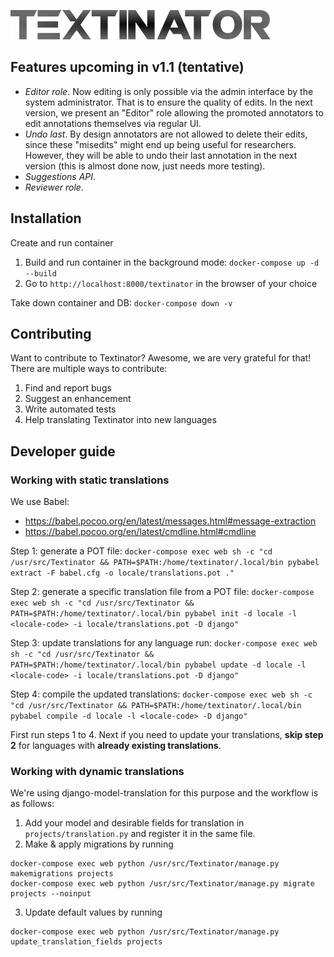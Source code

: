 ![Textinator logo](https://github.com/dkalpakchi/Textinator/raw/master/docs/source/logo.png "Textinator")

## Features upcoming in v1.1 (tentative)
- _Editor role_. Now editing is only possible via the admin interface by the system administrator. That is to ensure the quality of edits. In the next version, we present an "Editor" role allowing the promoted annotators to edit annotations themselves via regular UI.
- _Undo last_. By design annotators are not allowed to delete their edits, since these "misedits" might end up being useful for researchers. However, they will be able to undo their last annotation in the next version (this is almost done now, just needs more testing).
- _Suggestions API_.
- _Reviewer role_.


## Installation
Create and run container
1. Build and run container in the background mode: `docker-compose up -d --build`
2. Go to `http://localhost:8000/textinator` in the browser of your choice

Take down container and DB:
`docker-compose down -v`


## Contributing
Want to contribute to Textinator? Awesome, we are very grateful for that! There are multiple ways to contribute:

1. Find and report bugs
2. Suggest an enhancement
3. Write automated tests
4. Help translating Textinator into new languages


## Developer guide

### Working with static translations
We use Babel:
- https://babel.pocoo.org/en/latest/messages.html#message-extraction
- https://babel.pocoo.org/en/latest/cmdline.html#cmdline

Step 1: generate a POT file:
`docker-compose exec web sh -c "cd /usr/src/Textinator && PATH=$PATH:/home/textinator/.local/bin pybabel extract -F babel.cfg -o locale/translations.pot ."`

Step 2: generate a specific translation file from a POT file:
`docker-compose exec web sh -c "cd /usr/src/Textinator && PATH=$PATH:/home/textinator/.local/bin pybabel init -d locale -l <locale-code> -i locale/translations.pot -D django"`

Step 3: update translations for any language run:
`docker-compose exec web sh -c "cd /usr/src/Textinator && PATH=$PATH:/home/textinator/.local/bin pybabel update -d locale -l <locale-code> -i locale/translations.pot -D django"`

Step 4: compile the updated translations:
`docker-compose exec web sh -c "cd /usr/src/Textinator && PATH=$PATH:/home/textinator/.local/bin pybabel compile -d locale -l <locale-code> -D django"`

First run steps 1 to 4. Next if you need to update your translations, **skip step 2** for languages with **already existing translations**.

### Working with dynamic translations
We're using django-model-translation for this purpose and the workflow is as follows:
1. Add your model and desirable fields for translation in `projects/translation.py` and register it in the same file.
2. Make & apply migrations by running
```
docker-compose exec web python /usr/src/Textinator/manage.py makemigrations projects
docker-compose exec web python /usr/src/Textinator/manage.py migrate projects --noinput
```
3. Update default values by running
```
docker-compose exec web python /usr/src/Textinator/manage.py update_translation_fields projects
```